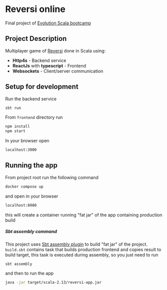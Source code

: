 # Reversi online
Final project of [Evolution Scala bootcamp](https://github.com/evolution-gaming/scala-bootcamp)

## Project Description
Multiplayer game of [Reversi](https://en.wikipedia.org/wiki/Reversi) done in Scala using:
- **Http4s** - Backend service
- **ReactJs** with **typescript** - Frontend
- **Websockets** - Client/server communication

## Setup for development
Run the backend service
```sh
sbt run
```
From `frontend` directory run
```sh
npm install
npm start
```
In your browser open
```sh
localhost:3000
```

## Running the app
From project root run the following command
```sh
docker compose up
```
and open in your browser
```sh
localhost:8080
```
this will create a container running "fat jar" of the app containing production build

##### Sbt assembly command
This project uses [Sbt assembly plugin](https://github.com/sbt/sbt-assembly) to build "fat jar" of the project. `build.sbt` contains task that builds production frontend and copies result to build target, this task is executed during assembly, so you just need to run
```sh
sbt assembly
```
and then to run the app
```sh
java -jar target/scala-2.13/reversi-app.jar
```